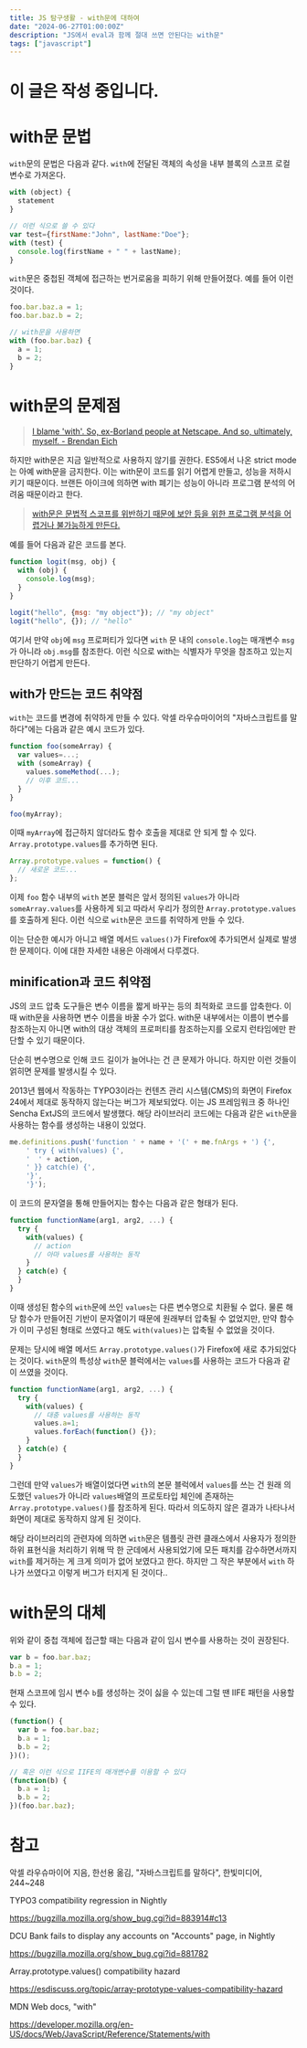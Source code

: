 ```yaml
---
title: JS 탐구생활 - with문에 대하여
date: "2024-06-27T01:00:00Z"
description: "JS에서 eval과 함께 절대 쓰면 안된다는 with문"
tags: ["javascript"]
---
```


# 이 글은 작성 중입니다.

# with문 문법

`with`문의 문법은 다음과 같다. `with`에 전달된 객체의 속성을 내부 블록의 스코프 로컬 변수로 가져온다.

```js
with (object) {
  statement
}

// 이런 식으로 쓸 수 있다
var test={firstName:"John", lastName:"Doe"};
with (test) {
  console.log(firstName + " " + lastName);
}
```

`with`문은 중첩된 객체에 접근하는 번거로움을 피하기 위해 만들어졌다. 예를 들어 이런 것이다.

```js
foo.bar.baz.a = 1;
foo.bar.baz.b = 2;

// with문을 사용하면
with (foo.bar.baz) {
  a = 1;
  b = 2;
}
```

# with문의 문제점

> [I blame 'with'. So, ex-Borland people at Netscape. And so, ultimately, myself. - Brendan Eich](https://esdiscuss.org/topic/array-prototype-values-compatibility-hazard#content-7)

하지만 with문은 지금 일반적으로 사용하지 않기를 권한다. ES5에서 나온 strict mode는 아예 with문을 금지한다. 이는 with문이 코드를 읽기 어렵게 만들고, 성능을 저하시키기 때문이다. 브랜든 아이크에 의하면 with 폐기는 성능이 아니라 프로그램 분석의 어려움 때문이라고 한다.

> [with문은 문법적 스코프를 위반하기 때문에 보안 등을 위한 프로그램 분석을 어렵거나 불가능하게 만든다.](https://twitter.com/BrendanEich/status/68001466471817216)

예를 들어 다음과 같은 코드를 본다.

```js
function logit(msg, obj) {
  with (obj) {
    console.log(msg);
  }
}

logit("hello", {msg: "my object"}); // "my object"
logit("hello", {}); // "hello"
```

여기서 만약 `obj`에 `msg` 프로퍼티가 있다면 `with` 문 내의 `console.log`는 매개변수 `msg`가 아니라 `obj.msg`를 참조한다. 이런 식으로 with는 식별자가 무엇을 참조하고 있는지 판단하기 어렵게 만든다.

## with가 만드는 코드 취약점

`with`는 코드를 변경에 취약하게 만들 수 있다. 악셀 라우슈마이어의 "자바스크립트를 말하다"에는 다음과 같은 예시 코드가 있다.

```js
function foo(someArray) {
  var values=...;
  with (someArray) {
    values.someMethod(...);
    // 이후 코드...
  }
}

foo(myArray);
```

이때 `myArray`에 접근하지 않더라도 함수 호출을 제대로 안 되게 할 수 있다. `Array.prototype.values`를 추가하면 된다.

```js
Array.prototype.values = function() {
  // 새로운 코드...
};
```

이제 `foo` 함수 내부의 `with` 본문 블럭은 앞서 정의된 `values`가 아니라 `someArray.values`를 사용하게 되고 따라서 우리가 정의한 `Array.prototype.values`를 호출하게 된다. 이런 식으로 `with`문은 코드를 취약하게 만들 수 있다.

이는 단순한 예시가 아니고 배열 메서드 `values()`가 Firefox에 추가되면서 실제로 발생한 문제이다. 이에 대한 자세한 내용은 아래에서 다루겠다.

## minification과 코드 취약점

JS의 코드 압축 도구들은 변수 이름을 짧게 바꾸는 등의 최적화로 코드를 압축한다. 이 때 with문을 사용하면 변수 이름을 바꿀 수가 없다. with문 내부에서는 이름이 변수를 참조하는지 아니면 with의 대상 객체의 프로퍼티를 참조하는지를 오로지 런타임에만 판단할 수 있기 때문이다.

단순히 변수명으로 인해 코드 길이가 늘어나는 건 큰 문제가 아니다. 하지만 이런 것들이 얽히면 문제를 발생시킬 수 있다.

2013년 웹에서 작동하는 TYPO3이라는 컨텐츠 관리 시스템(CMS)의 화면이 Firefox 24에서 제대로 동작하지 않는다는 버그가 제보되었다. 이는 JS 프레임워크 중 하나인 Sencha ExtJS의 코드에서 발생했다. 해당 라이브러리 코드에는 다음과 같은 `with`문을 사용하는 함수를 생성하는 내용이 있었다.

```js
me.definitions.push('function ' + name + '(' + me.fnArgs + ') {',
    ' try { with(values) {',
    '  ' + action,
    ' }} catch(e) {',
    '}',
    '}');
```

이 코드의 문자열을 통해 만들어지는 함수는 다음과 같은 형태가 된다.

```js
function functionName(arg1, arg2, ...) {
  try {
    with(values) {
      // action
      // 아마 values를 사용하는 동작
    }
  } catch(e) {
  }
}
```

이때 생성된 함수의 `with`문에 쓰인 `values`는 다른 변수명으로 치환될 수 없다. 물론 해당 함수가 만들어진 기반이 문자열이기 때문에 원래부터 압축될 수 없었지만, 만약 함수가 이미 구성된 형태로 쓰였다고 해도 `with(values)`는 압축될 수 없었을 것이다.

문제는 당시에 배열 메서드 `Array.prototype.values()`가 Firefox에 새로 추가되었다는 것이다. `with`문의 특성상 `with`문 블럭에서는 `values`를 사용하는 코드가 다음과 같이 쓰였을 것이다.

```js
function functionName(arg1, arg2, ...) {
  try {
    with(values) {
      // 대충 values를 사용하는 동작
      values.a=1;
      values.forEach(function() {});
    }
  } catch(e) {
  }
}
```

그런데 만약 `values`가 배열이었다면 `with`의 본문 블럭에서 `values`를 쓰는 건 원래 의도했던 `values`가 아니라 `values`배열의 프로토타입 체인에 존재하는 `Array.prototype.values()`를 참조하게 된다. 따라서 의도하지 않은 결과가 나타나서 화면이 제대로 동작하지 않게 된 것이다.

해당 라이브러리의 관련자에 의하면 `with`문은 템플릿 관련 클래스에서 사용자가 정의한 하위 표현식을 처리하기 위해 딱 한 군데에서 사용되었기에 모든 패치를 감수하면서까지 `with`를 제거하는 게 크게 의미가 없어 보였다고 한다. 하지만 그 작은 부분에서 `with` 하나가 쓰였다고 이렇게 버그가 터지게 된 것이다..






# with문의 대체

위와 같이 중첩 객체에 접근할 때는 다음과 같이 임시 변수를 사용하는 것이 권장된다.

```js
var b = foo.bar.baz;
b.a = 1;
b.b = 2;
```

현재 스코프에 임시 변수 `b`를 생성하는 것이 싫을 수 있는데 그럴 땐 IIFE 패턴을 사용할 수 있다.

```js
(function() {
  var b = foo.bar.baz;
  b.a = 1;
  b.b = 2;
})();

// 혹은 이런 식으로 IIFE의 매개변수를 이용할 수 있다
(function(b) {
  b.a = 1;
  b.b = 2;
})(foo.bar.baz);
```

# 참고

악셀 라우슈마이어 지음, 한선용 옮김, "자바스크립트를 말하다", 한빛미디어, 244~248

TYPO3 compatibility regression in Nightly

https://bugzilla.mozilla.org/show_bug.cgi?id=883914#c13

DCU Bank fails to display any accounts on "Accounts" page, in Nightly

https://bugzilla.mozilla.org/show_bug.cgi?id=881782

Array.prototype.values() compatibility hazard

https://esdiscuss.org/topic/array-prototype-values-compatibility-hazard

MDN Web docs, "with"

https://developer.mozilla.org/en-US/docs/Web/JavaScript/Reference/Statements/with